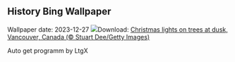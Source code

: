 ## History Bing Wallpaper
Wallpaper date: 2023-12-27
![](https://www.bing.com/th?id=OHR.BoxingDayCA_EN-CA7491018775_UHD.jpg&w=1000)Download: [Christmas lights on trees at dusk, Vancouver, Canada (© Stuart Dee/Getty Images)](https://www.bing.com/th?id=OHR.BoxingDayCA_EN-CA7491018775_UHD.jpg)

Auto get programm by LtgX
